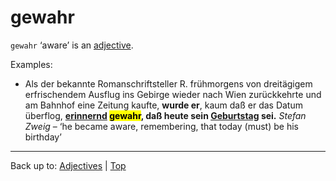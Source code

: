 # gewahr

`gewahr` ‘aware’ is an [adjective](../../index.md).

Examples:
- Als der bekannte Romanschriftsteller R. frühmorgens von dreitägigem erfrischendem Ausflug ins Gebirge wieder nach Wien zurückkehrte und am Bahnhof eine Zeitung kaufte, **wurde er**, kaum daß er das Datum überflog, **[erinnernd](../../e/er/erinnernd.md) <mark>gewahr</mark>, daß heute sein [Geburtstag](../../../nouns/g/ge/Geburtstag.md) sei.**  *Stefan Zweig* – ‘he became aware, remembering, that today (must) be his birthday’

----

Back up to: [Adjectives](../../index.md) | [Top](../../../index.md)
